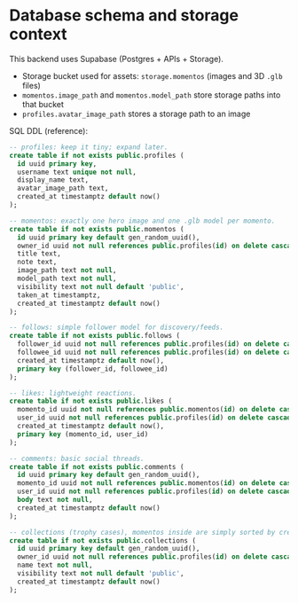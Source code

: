 # Database schema and storage context

This backend uses Supabase (Postgres + APIs + Storage).

- Storage bucket used for assets: `storage.momentos` (images and 3D `.glb` files)
- `momentos.image_path` and `momentos.model_path` store storage paths into that bucket
- `profiles.avatar_image_path` stores a storage path to an image

SQL DDL (reference):

```sql
-- profiles: keep it tiny; expand later.
create table if not exists public.profiles (
  id uuid primary key,
  username text unique not null,
  display_name text,
  avatar_image_path text,
  created_at timestamptz default now()
);

-- momentos: exactly one hero image and one .glb model per momento.
create table if not exists public.momentos (
  id uuid primary key default gen_random_uuid(),
  owner_id uuid not null references public.profiles(id) on delete cascade,
  title text,
  note text,
  image_path text not null,
  model_path text not null,
  visibility text not null default 'public',
  taken_at timestamptz,
  created_at timestamptz default now()
);

-- follows: simple follower model for discovery/feeds.
create table if not exists public.follows (
  follower_id uuid not null references public.profiles(id) on delete cascade,
  followee_id uuid not null references public.profiles(id) on delete cascade,
  created_at timestamptz default now(),
  primary key (follower_id, followee_id)
);

-- likes: lightweight reactions.
create table if not exists public.likes (
  momento_id uuid not null references public.momentos(id) on delete cascade,
  user_id uuid not null references public.profiles(id) on delete cascade,
  created_at timestamptz default now(),
  primary key (momento_id, user_id)
);

-- comments: basic social threads.
create table if not exists public.comments (
  id uuid primary key default gen_random_uuid(),
  momento_id uuid not null references public.momentos(id) on delete cascade,
  user_id uuid not null references public.profiles(id) on delete cascade,
  body text not null,
  created_at timestamptz default now()
);

-- collections (trophy cases), momentos inside are simply sorted by created_at
create table if not exists public.collections (
  id uuid primary key default gen_random_uuid(),
  owner_id uuid not null references public.profiles(id) on delete cascade,
  name text not null,
  visibility text not null default 'public',
  created_at timestamptz default now()
);
```


